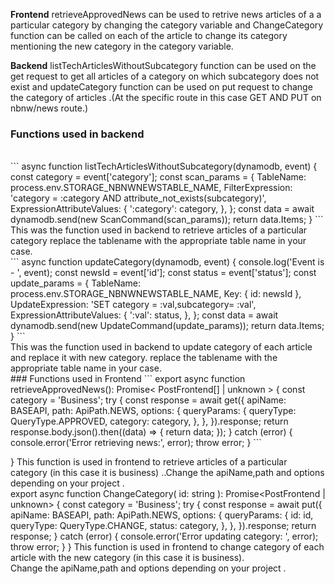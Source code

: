 **Frontend** retrieveApprovedNews can be used to retrive news articles of a a particular category by changing the category variable and ChangeCategory function can be called  on each of the article to change its category mentioning the new category in the category variable.<br />

**Backend**  listTechArticlesWithoutSubcategory function can be used on the get request to get all articles of a category on which subcategory does not exist and updateCategory function can be used on put request to change the category of articles .(At the specific route in this case GET AND PUT on nbnw/news route.) <br />
### Functions used in backend

<br />
```
async function listTechArticlesWithoutSubcategory(dynamodb, event) {
   const category = event['category'];
   const scan_params = {
    TableName: process.env.STORAGE_NBNWNEWSTABLE_NAME,
    FilterExpression:
      'category = :category AND attribute_not_exists(subcategory)',
    ExpressionAttributeValues: {
      ':category': category,
    },
  };
   const data = await dynamodb.send(new ScanCommand(scan_params));
   return data.Items;
}
```
<br />
This was the function used in backend to retrieve articles of a particular category  replace the tablename with the appropriate table name in your case.
<br />
```
async function updateCategory(dynamodb, event) {
   console.log('Event is - ', event);
   const newsId = event['id'];
   const status = event['status'];
   const update_params = {
    TableName: process.env.STORAGE_NBNWNEWSTABLE_NAME,
    Key: { id: newsId },
    UpdateExpression: 'SET category = :val,subcategory= :val',
    ExpressionAttributeValues: {
      ':val': status,
    },
   };
   const data = await dynamodb.send(new UpdateCommand(update_params));
   return data.Items;
}
```
<br />
This was the function used in backend to update category of each article and replace it with new category. replace the tablename with the appropriate table name in your case.
<br />
### Functions used in Frontend
```
  export async function retrieveApprovedNews(): Promise<
  PostFrontend[] | unknown
  > {
  const category = 'Business';
  try {
    const response = await get({
      apiName: BASEAPI,
      path: ApiPath.NEWS,
      options: {
        queryParams: {
          queryType: QueryType.APPROVED,
          category: category,
        },
      },
    }).response;
    return response.body.json().then((data) => {
      return data;
    });
  } catch (error) {
    console.error('Error retrieving news:', error);
    throw error;
  }
```

}
This function is used in frontend to retrieve articles of a particular category (in this case it is business) ..Change the apiName,path and options depending on your project .
<br />
export async function ChangeCategory(
id: string
): Promise<PostFrontend | unknown> {
const category = 'Business';
try {
const response = await put({
apiName: BASEAPI,
path: ApiPath.NEWS,
options: {
queryParams: {
id: id,
queryType: QueryType.CHANGE,
status: category,
},
},
}).response;
return response;
} catch (error) {
console.error('Error updating category: ', error);
throw error;
}
}
This function is used in frontend to change category of each article with the new category (in this case it is business).
<br />Change the apiName,path and options depending on your project .

